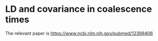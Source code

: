 # LD and covariance in coalescence times

The relevant paper is https://www.ncbi.nlm.nih.gov/pubmed/12399406

